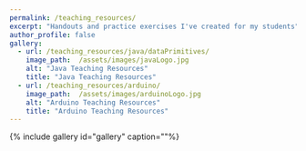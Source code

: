 ```yaml
---
permalink: /teaching_resources/
excerpt: "Handouts and practice exercises I've created for my students"
author_profile: false
gallery:
  - url: /teaching_resources/java/dataPrimitives/
    image_path:  /assets/images/javaLogo.jpg
    alt: "Java Teaching Resources"
    title: "Java Teaching Resources"
  - url: /teaching_resources/arduino/
    image_path:  /assets/images/arduinoLogo.jpg
    alt: "Arduino Teaching Resources"
    title: "Arduino Teaching Resources"
---
```


{% include gallery id="gallery" caption=""%}